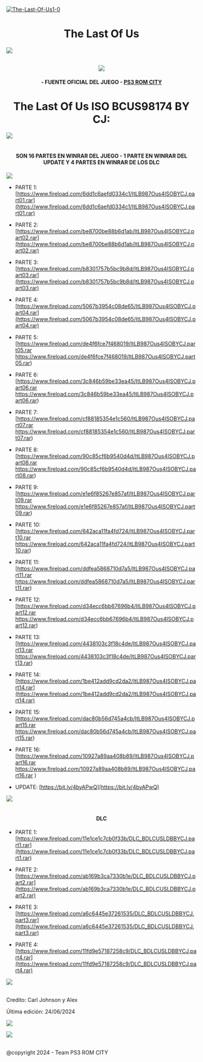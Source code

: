 <!-- Intro -->

<a href='https://postimg.cc/VrLN4zYt' target='_blank'><img src='https://i.postimg.cc/XJ9yjvms/The-Last-Of-Us1-0.jpg' border='0' alt='The-Last-Of-Us1-0'/></a>
<h1 align="center">The Last Of Us</h1>
<img src="https://user-images.githubusercontent.com/73097560/115834477-dbab4500-a447-11eb-908a-139a6edaec5c.gif"><br><br>
<p align="center">
  <a href="https://github.com/DenverCoder1/readme-typing-svg"><img src="https://readme-typing-svg.herokuapp.com?font=Time+New+Roman&color=cyan&size=25&center=true&vCenter=true&width=600&height=100&lines=PS3+ROM+CITY+BY+CJ;The+Last+Of+Us+en+ISO;Disfruta+Del+Juego+peji"></a>
  
<h4 align="center">- FUENTE OFICIAL DEL JUEGO - <a href="https://bit.ly/PS3_ROMS_CITY" target="blank">PS3 ROM CITY</a></h4>

<h1 align="center">The Last Of Us ISO BCUS98174 BY CJ:</h1>  

 <img src="https://user-images.githubusercontent.com/73097560/115834477-dbab4500-a447-11eb-908a-139a6edaec5c.gif"><br><br>
 
</p> 

<h4 align="center">SON 16 PARTES EN WINRAR DEL JUEGO - 1 PARTE EN WINRAR DEL UPDATE Y 4 PARTES EN WINRAR DE LOS DLC</h4>


 <a href="https://github.com/DenverCoder1/readme-typing-svg"><img src="https://readme-typing-svg.herokuapp.com?font=Time+New+Roman&color=cyan&size=25&center=true&vCenter=true&width=600&height=100&lines=Ta+God+El+Juego"></a>

<!-- BLOG-POST-LIST:START -->

- PARTE 1: [https://www.fireload.com/6dd1c6aefd0334c1/ItLB987Ous4ISOBYCJ.part01.rar](https://www.fireload.com/6dd1c6aefd0334c1/ItLB987Ous4ISOBYCJ.part01.rar)

- PARTE 2: [https://www.fireload.com/be8700be88b6d1ab/ItLB987Ous4ISOBYCJ.part02.rar](https://www.fireload.com/be8700be88b6d1ab/ItLB987Ous4ISOBYCJ.part02.rar)

- PARTE 3: [https://www.fireload.com/b8301757b5bc9b8d/ItLB987Ous4ISOBYCJ.part03.rar](https://www.fireload.com/b8301757b5bc9b8d/ItLB987Ous4ISOBYCJ.part03.rar)

- PARTE 4: [https://www.fireload.com/5067b3954c08de65/ItLB987Ous4ISOBYCJ.part04.rar](https://www.fireload.com/5067b3954c08de65/ItLB987Ous4ISOBYCJ.part04.rar)

- PARTE 5: [https://www.fireload.com/de4f6fce7f468019/ItLB987Ous4ISOBYCJ.part05.rar https://www.fireload.com/de4f6fce7f468019/ItLB987Ous4ISOBYCJ.part05.rar)

- PARTE 6: [https://www.fireload.com/3c846b59be33ea45/ItLB987Ous4ISOBYCJ.part06.rar https://www.fireload.com/3c846b59be33ea45/ItLB987Ous4ISOBYCJ.part06.rar)

- PARTE 7: [https://www.fireload.com/cf88185354e1c560/ItLB987Ous4ISOBYCJ.part07.rar https://www.fireload.com/cf88185354e1c560/ItLB987Ous4ISOBYCJ.part07.rar)

- PARTE 8: [https://www.fireload.com/90c85cf6b9540d4d/ItLB987Ous4ISOBYCJ.part08.rar https://www.fireload.com/90c85cf6b9540d4d/ItLB987Ous4ISOBYCJ.part08.rar)

- PARTE 9: [https://www.fireload.com/e1e6f85267e857af/ItLB987Ous4ISOBYCJ.part09.rar https://www.fireload.com/e1e6f85267e857af/ItLB987Ous4ISOBYCJ.part09.rar)

- PARTE 10: [https://www.fireload.com/642aca11fa4fd724/ItLB987Ous4ISOBYCJ.part10.rar https://www.fireload.com/642aca11fa4fd724/ItLB987Ous4ISOBYCJ.part10.rar)

- PARTE 11: [https://www.fireload.com/ddfea5868710d7a5/ItLB987Ous4ISOBYCJ.part11.rar https://www.fireload.com/ddfea5868710d7a5/ItLB987Ous4ISOBYCJ.part11.rar)

- PARTE 12: [https://www.fireload.com/d34ecc6bb67696b4/ItLB987Ous4ISOBYCJ.part12.rar https://www.fireload.com/d34ecc6bb67696b4/ItLB987Ous4ISOBYCJ.part12.rar)

- PARTE 13: [https://www.fireload.com/4438103c3f18c4de/ItLB987Ous4ISOBYCJ.part13.rar https://www.fireload.com/4438103c3f18c4de/ItLB987Ous4ISOBYCJ.part13.rar)

- PARTE 14: [https://www.fireload.com/1be412add9cd2da2/ItLB987Ous4ISOBYCJ.part14.rar](https://www.fireload.com/1be412add9cd2da2/ItLB987Ous4ISOBYCJ.part14.rar)

- PARTE 15: [https://www.fireload.com/dac80b56d745a4cb/ItLB987Ous4ISOBYCJ.part15.rar https://www.fireload.com/dac80b56d745a4cb/ItLB987Ous4ISOBYCJ.part15.rar)

- PARTE 16: [https://www.fireload.com/10927a89aa408b89/ItLB987Ous4ISOBYCJ.part16.rar  https://www.fireload.com/10927a89aa408b89/ItLB987Ous4ISOBYCJ.part16.rar )

- UPDATE: [https://bit.ly/4byAPwQ](https://bit.ly/4byAPwQ)

<!-- BLOG-POST-LIST:END -->

<img src="https://user-images.githubusercontent.com/73097560/115834477-dbab4500-a447-11eb-908a-139a6edaec5c.gif"><br><br>


<h4 align="center">DLC</h4>

<!-- BLOG-POST-LIST:START -->

- PARTE 1: [https://www.fireload.com/11e1ce1c7cb0f33b/DLC_BDLCUSLDBBYCJ.part1.rar](https://www.fireload.com/11e1ce1c7cb0f33b/DLC_BDLCUSLDBBYCJ.part1.rar)

- PARTE 2: [https://www.fireload.com/ab169b3ca7330b1e/DLC_BDLCUSLDBBYCJ.part2.rar](https://www.fireload.com/ab169b3ca7330b1e/DLC_BDLCUSLDBBYCJ.part2.rar)

- PARTE 3: [https://www.fireload.com/a6c6445e37261535/DLC_BDLCUSLDBBYCJ.part3.rar](https://www.fireload.com/a6c6445e37261535/DLC_BDLCUSLDBBYCJ.part3.rar)

- PARTE 4: [https://www.fireload.com/11fd9e57187258c9/DLC_BDLCUSLDBBYCJ.part4.rar](https://www.fireload.com/11fd9e57187258c9/DLC_BDLCUSLDBBYCJ.part4.rar)

<!-- BLOG-POST-LIST:END -->

 <img src="https://user-images.githubusercontent.com/73097560/115834477-dbab4500-a447-11eb-908a-139a6edaec5c.gif"><br><br>

Credito: Carl Johnson y Alex 

Última edición: 24/06/2024

[![](https://visitcount.itsvg.in/api?id=Alex1&label=Visitantes%20&color=1&icon=6&pretty=true)](https://visitcount.itsvg.in)

<img src="https://user-images.githubusercontent.com/73097560/115834477-dbab4500-a447-11eb-908a-139a6edaec5c.gif"><br><br>

@copyright 2024 -​ Team PS3 ROM CITY

